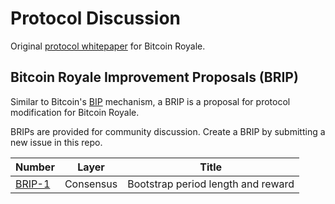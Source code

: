 # Protocol Discussion

Original [protocol whitepaper](https://github.com/bitcoinroyale/whitepaper/blob/master/bitcoinroyale.pdf) for Bitcoin Royale.

## Bitcoin Royale Improvement Proposals (BRIP)

Similar to Bitcoin's [BIP](https://github.com/bitcoin/bips) mechanism, a BRIP is a proposal for protocol modification for Bitcoin Royale.

BRIPs are provided for community discussion. Create a BRIP by submitting a new issue in this repo.

| Number | Layer | Title |
|--------|-------|-------|
| [BRIP-1](https://github.com/bitcoinroyale/whitepaper/issues/14) | Consensus | Bootstrap period length and reward |

